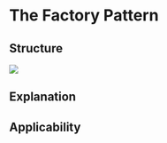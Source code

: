 # The Factory Pattern

## Structure

![](../data/factory_pattern_uml.png)

## Explanation

## Applicability
